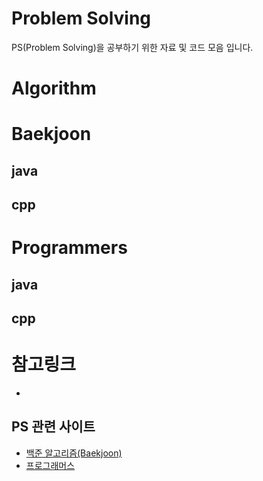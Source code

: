 
# Problem Solving
PS(Problem Solving)을 공부하기 위한 자료 및 코드 모음 입니다.

# Algorithm


# Baekjoon

## java
## cpp

# Programmers

## java
## cpp

# 참고링크
- []()

## PS 관련 사이트
- [백준 알고리즘(Baekjoon)](https://www.acmicpc.net/)
- [프로그래머스](https://programmers.co.kr/)

